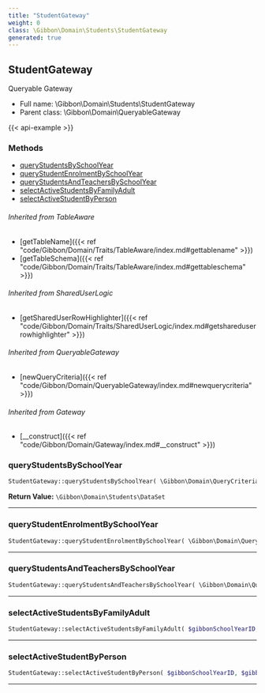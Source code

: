 ```yaml
---
title: "StudentGateway"
weight: 0
class: \Gibbon\Domain\Students\StudentGateway
generated: true
---
```


## StudentGateway 

Queryable Gateway



* Full name: \Gibbon\Domain\Students\StudentGateway
* Parent class: \Gibbon\Domain\QueryableGateway

{{< api-example >}} 



### Methods

- [queryStudentsBySchoolYear](#querystudentsbyschoolyear)
- [queryStudentEnrolmentBySchoolYear](#querystudentenrolmentbyschoolyear)
- [queryStudentsAndTeachersBySchoolYear](#querystudentsandteachersbyschoolyear)
- [selectActiveStudentsByFamilyAdult](#selectactivestudentsbyfamilyadult)
- [selectActiveStudentByPerson](#selectactivestudentbyperson)




###### Inherited from TableAware
- [getTableName]({{< ref "code/Gibbon/Domain/Traits/TableAware/index.md#gettablename" >}})
- [getTableSchema]({{< ref "code/Gibbon/Domain/Traits/TableAware/index.md#gettableschema" >}})

###### Inherited from SharedUserLogic
- [getSharedUserRowHighlighter]({{< ref "code/Gibbon/Domain/Traits/SharedUserLogic/index.md#getshareduserrowhighlighter" >}})

###### Inherited from QueryableGateway
- [newQueryCriteria]({{< ref "code/Gibbon/Domain/QueryableGateway/index.md#newquerycriteria" >}})

###### Inherited from Gateway
- [__construct]({{< ref "code/Gibbon/Domain/Gateway/index.md#__construct" >}})



### queryStudentsBySchoolYear



```php
StudentGateway::queryStudentsBySchoolYear( \Gibbon\Domain\QueryCriteria $criteria, $gibbonSchoolYearID, $searchFamilyDetails = false ): \Gibbon\Domain\Students\DataSet
```






**Return Value:**
`\Gibbon\Domain\Students\DataSet`  



---

### queryStudentEnrolmentBySchoolYear



```php
StudentGateway::queryStudentEnrolmentBySchoolYear( \Gibbon\Domain\QueryCriteria $criteria, $gibbonSchoolYearID )
```









---

### queryStudentsAndTeachersBySchoolYear



```php
StudentGateway::queryStudentsAndTeachersBySchoolYear( \Gibbon\Domain\QueryCriteria $criteria, $gibbonSchoolYearID )
```









---

### selectActiveStudentsByFamilyAdult



```php
StudentGateway::selectActiveStudentsByFamilyAdult( $gibbonSchoolYearID, $gibbonPersonID )
```









---

### selectActiveStudentByPerson



```php
StudentGateway::selectActiveStudentByPerson( $gibbonSchoolYearID, $gibbonPersonID )
```









---

